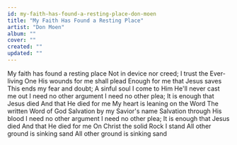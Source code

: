 ```yaml
---
id: my-faith-has-found-a-resting-place-don-moen
title: "My Faith Has Found a Resting Place"
artist: "Don Moen"
album: ""
cover: ""
created: ""
updated: ""
---
```


My faith has found a resting place
Not in device nor creed;
I trust the Ever-living One
His wounds for me shall plead
Enough for me that Jesus saves
This ends my fear and doubt;
A sinful soul I come to Him
He'll never cast me out
I need no other argument
I need no other plea;
It is enough that Jesus died
And that He died for me
My heart is leaning on the Word
The written Word of God
Salvation by my Savior's name
Salvation through His blood
I need no other argument
I need no other plea;
It is enough that Jesus died
And that He died for me
On Christ the solid Rock I stand
All other ground is sinking sand
All other ground is sinking sand